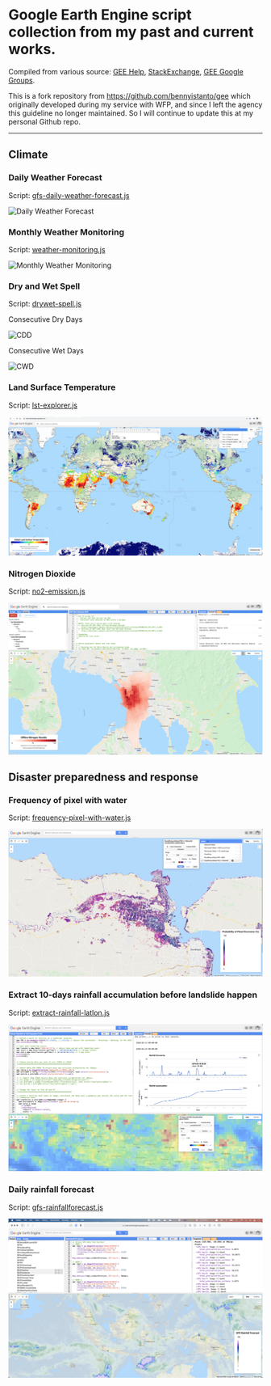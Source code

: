 # Google Earth Engine script collection from my past and current works. 
Compiled from various source: [GEE Help](https://developers.google.com/earth-engine/), [StackExchange](https://gis.stackexchange.com/questions/tagged/google-earth-engine), [GEE Google Groups](https://groups.google.com/forum/#!forum/google-earth-engine-developers).

This is a fork repository from https://github.com/bennyistanto/gee which originally developed during my service with WFP, and since I left the agency this guideline no longer maintained. So I will continue to update this at my personal Github repo.

------------

## Climate
### Daily Weather Forecast
Script: [gfs-daily-weather-forecast.js](https://github.com/bennyistanto/gee/blob/master/script/gfs-daily-weather-forecast.js)

![Daily Weather Forecast](./img/dwf.png)

### Monthly Weather Monitoring
Script: [weather-monitoring.js](https://github.com/bennyistanto/gee/blob/master/script/weather-monitoring.js)

![Monthly Weather Monitoring](./img/mwm.png)

### Dry and Wet Spell
Script: [drywet-spell.js](https://github.com/bennyistanto/gee/blob/master/script/drywet-spell.js)

Consecutive Dry Days

![CDD](./img/cdd.png)

Consecutive Wet Days

![CWD](./img/cwd.png)

### Land Surface Temperature
Script: [lst-explorer.js]((https://github.com/bennyistanto/gee/blob/master/script/lst-explorer.js))

![LST-explorer](./img/lst-explorer.png)

### Nitrogen Dioxide
Script: [no2-emission.js]((https://github.com/bennyistanto/gee/blob/master/script/no2-emission.js))

![NO2-emission](./img/no2-emission.png)

## Disaster preparedness and response
### Frequency of pixel with water
Script: [frequency-pixel-with-water.js](https://github.com/bennyistanto/gee/blob/master/script/frequency-pixel-with-water.js)

![Flood frequency](./img/ff.png)

### Extract 10-days rainfall accumulation before landslide happen
Script: [extract-rainfall-latlon.js](https://github.com/bennyistanto/gee/blob/master/script/extract-rainfall-latlon.js)

![Rainfall 30min](./img/rain30min.png)

### Daily rainfall forecast
Script: [gfs-rainfallforecast.js](https://github.com/bennyistanto/gee/blob/master/script/gfs-rainfallforecast.js)

![GFS](./img/gfs.png)


